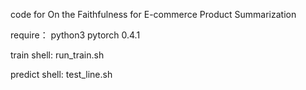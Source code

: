 code for On the Faithfulness for E-commerce Product Summarization

require：
python3
pytorch 0.4.1


train shell:
run_train.sh 

predict shell:
test_line.sh
